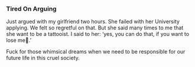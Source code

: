 ### Tired On Arguing
Just argued with my girlfriend two hours. She failed with her University applying. We felt so regretful on that. But she said many times to me that she want to be a tattooist. I said to her: ‘yes, you can do that, if you want to lose me.’

Fuck for those whimsical dreams when we need to be responsible for our future life in this cruel society.
